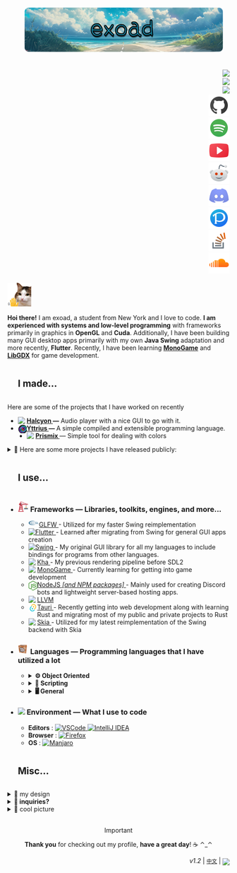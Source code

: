 <!-- >> [!WARNING]
> [`中文`](https://github.com/exoad/exoad/blob/main/README_ZH.md)
-->

<div align="center" id="user-content-toc">
  <ul>
    <summary>
      <h1 style="display: inline-block;">
        <img src="img/title_pic.png" alt="exoad" width="450">
      </h1>
    </summary>
  </ul>
</div>
<div align="right">
  <img
    src="https://streak-stats.demolab.com?user=exoad&theme=black-ice&hide_border=true&border_radius=20&date_format=%5BY.%5Dn.j&card_width=180&background=30%2C1DEBAB%2C2453EB&fire=000000&dates=EBEBEB&ring=FFFFFF&currStreakNum=EB3838&stroke=EB545400&hide_total_contributions=true&hide_longest_streak=true"
    height="160">
  <br>
  <img
    src="https://streak-stats.demolab.com?user=exoad&theme=black-ice&hide_border=true&border_radius=20&date_format=%5BY.%5Dn.j&card_width=180&background=30%2C1DEBAB%2C2453EB&fire=000000&dates=EBEBEB&ring=FFFFFF&currStreakNum=EB3838&stroke=EB545400&hide_current_streak=true&hide_longest_streak=true"
    height="160">
  <br>
  <img
    src="https://streak-stats.demolab.com?user=exoad&theme=black-ice&hide_border=true&border_radius=20&date_format=%5BY.%5Dn.j&card_width=180&background=30%2C1DEBAB%2C2453EB&fire=000000&dates=EBEBEB&ring=FFFFFF&currStreakNum=EB3838&stroke=EB545400&hide_total_contributions=true&hide_current_streak=true"
    height="160">
  <br>
  <a href="https://github.com/exoad">
    <img src="img/github-icon.png" height="48">
  </a>
  <br>
  <a href="https://open.spotify.com/user/6upazxk1cqaqq1ct3d9jviaau">
    <img src="img/spotify-icon.png" height="48">
  </a>
  <br>
  <a href="https://www.youtube.com/@exoad">
    <img src="img/youtube-icon.png" height="48">
  </a>
  <br>
  <a href="https://www.reddit.com/user/Chunkyfungus123">
    <img src="img/reddit-icon.png" height="48">
  </a>
  <br>
  <a href="https://discord.gg/PbJQRT9zQ8">
    <img src="img/discord-icon.png" height="48">
  </a>
  <br>
  <a href="https://www.pixiv.net/en/users/71281559">
    <img src="img/pixiv-icon.png" height="48">
  </a>
  <br>
  <a href="https://stackoverflow.com/users/14501343/exoad">
    <img src="img/stackoverflow-icon.png" height="48">
  </a>
  <br>
  <a href="https://soundcloud.com/jack-meng-853495117">
    <img src="img/soundcloud-icon.png" height="48">
  </a>
</div>
<br clear="left" />
<img src="img/wave.png" width="54">

**Hoi there!** I am exoad, a student from New York and I love to
code. **I am experienced with systems and low-level programming**
with frameworks primarily in graphics in **OpenGL** and **Cuda**. Additionally, I have been building many GUI desktop
apps primarily with my own
**Java Swing** adaptation and more recently, **Flutter**. Recently, I have been learning
[**MonoGame**](https://www.monogame.net/) and [**LibGDX**](https://libgdx.com/) for game development.

<div id="user-content-toc">
  <ul>
    <summary>
      <h2 style="display: inline-block;">I made...</h2>
    </summary>
  </ul>
</div>
Here are some of the projects that I have worked on recently
<ul>
  <li>
    <a href="https://github.com/Halcyoninae">
      <img align="left" src="https://github.com/Halcyoninae/Halcyon.c/blob/master/assets/app/Halcyon_Logo.png"
        width="20">
      <strong>
        Halcyon
    </a> —</strong>
    Audio player with a nice GUI to go with it.
  </li>
  <li>
    <a href="https://github.com/exoad/yttriuslang.c">
      <img align="left" src="img/unknown.png" width="20">
      <strong>
        Yttrius
    </a>
    —
    </strong>
    A simple compiled and extensible programming language.
  </li>
  <li>
    <a href="https://github.com/exoad/prismix">
      <img align="left" src="https://github.com/exoad/prismix/blob/master/assets/_icon.png" width="20">
      <strong>
        Prismix
    </a>
    </strong>
    — Simple tool for dealing with colors
  </li>
</ul>
<p>
<details>
  <summary>
    📌 Here are some more projects I have released publicly:
  </summary>
  <ul>
    <li>
      <a href="https://github.com/exoad/com.jackmeng">
        <img align="left" src="img/unknown.png" width="20">
        <strong>
          com.jackmeng
      </a>
      </strong>
      — A library of a bunch of random things to help with developing in Java
    </li>
    <li>
      <a href="https://github.com/exoad/animas-firefox">
        <img align="left" src="img/unknown.png" width="20">
        <strong>
          Firefox Animas
      </a>
      </strong>
      — Anime themes for Firefox
    </li>
    <li>
      <a href="https://github.com/exoad/toasterify">
        <img align="left" src="https://github.com/exoad/toasterify/blob/main/assets/icon1024.png?raw=true" width="20">
        <strong>
          Toasterify
      </a>
      </strong>
      — An Android app to warm up your phone to warm up your hands in cold times
    </li>
    <li>
      <a href="https://github.com/exoad/ansicolor">
        <img align="left" src="img/unknown.png" width="20">
        <strong>
          ansicolor
      </a>
      </strong>
      — A Java library to make dealing with ANSI coloring and prettifying CLI text
      easier
    </li>
    <li>
      <a href="https://github.com/exoad/usaco_mashups">
        <img align="left" src="img/unknown.png" width="20">
        <strong>
          USACO Mashups
      </a>
      </strong>
      — Discord Bot is written in NodeJS and Java to help with creating problem
      sets for the USACO competition
    </li>
    <li>
      <a href="https://github.com/exoad/meta_javac">
        <img align="left" src="img/unknown.png" width="20">
        <strong>
          Meta4J
      </a>
      </strong>
      — An attempt to add meta programming into Java with the help of the inbuilt
      annotation API
    </li>
  </ul>
  and more!
</details>
</p>
<div id="user-content-toc">
  <ul>
    <summary>
      <h2 style="display: inline-block;">I use...</h2>
    </summary>
  </ul>
</div>
<ul>
  <li>
    <h3>
      <img src="img/construction.png" width="24">
      <strong>Frameworks —</strong>
      Libraries, toolkits, engines, and
      more...
    </h3>
    <ul>
      <li>
        <a href="https://www.glfw.org/">
          <img align="left" src="img/OpenGL_100px_June16.png" width="24">
          GLFW
        </a>
        -
        Utilized for my faster Swing reimplementation
      </li>
      <li>
        <a href="https://flutter.dev">
          <img align="left" src="https://storage.googleapis.com/cms-storage-bucket/0dbfcc7a59cd1cf16282.png" width="16">
          Flutter
        </a>
        -
        Learned after migrating from Swing for general GUI apps creation
      </li>
      <li>
        <a href="https://docs.oracle.com/en/java/javase/17/docs/api/java.desktop/javax/swing/package-summary.html">
          <img align="left" src="https://brandslogos.com/wp-content/uploads/images/java-logo-2.png" width="16">
          Swing
        </a>
        - My original GUI library for all my languages to include bindings for programs from other languages.
      </li>
      <li>
        <a href="https://github.com/Kode/Kha">
          <img align="left" src="https://github.com/Kode.png?size=512" width="20">
          Kha
        </a>
        - My previous rendering pipeline before SDL2
      </li>
      <li>
        <a href="https://www.monogame.net/">
          <img align="left"
            src="https://github.com/MonoGame/MonoGame.Logo/raw/master/FullColorOnLight/LogoOnly_128px.png?raw=true"
            width="20">
          MonoGame
        </a>
        - Currently learning for getting into game development
      </li>
      <li>
        <a href="https://nodejs.org/en">
          <img align="left" src="img/nodejs.png" width="20">
          NodeJS
          <em>
            [and NPM
            packages]
          </em>
        </a>
        - Mainly used for creating Discord bots and lightweight server-based hosting apps.
      </li>
      <li>
        <a href="https://llvm.org/">
          <img align="left" src="https://llvm.org/img/DragonMedium.png" width="20">
          LLVM
        </a>
      </li>
      <li>
        <a href="https://tauri.app/">
          <img align="left" src="img/tauri.png" width="20">
          Tauri
        </a>
        - Recently getting
        into web development along with learning Rust and migrating most of my public and private projects to Rust
      </li>
      <li>
        <a href="https://skia.org/">
          <img align="left"
            src="https://upload.wikimedia.org/wikipedia/en/thumb/3/33/Skia_Project_Logo.svg/263px-Skia_Project_Logo.svg.png"
            width="20">
          Skia
        </a>
        - Utilized for my latest reimplementation of the Swing backend with Skia
      </li>
    </ul>
  </li>
  <li>
    <h3>
      <img src="img/command_block.gif" width="24">
      <strong>Languages —</strong>
      Programming languages that I have
      utilized
      a lot
    </h3>
    <ul>
      <li>
        <details>
          <summary>
            <strong>⚙️ Object Oriented</strong>
          </summary>
          <ul>
            <li>
              <img align="center"
                src="https://img.shields.io/badge/java-%23ED8B00.svg?style=for-the-badge&logo=openjdk&logoColor=white">
              <img align="center"
                src="https://img.shields.io/badge/kotlin-%237F52FF.svg?style=for-the-badge&logo=kotlin&logoColor=white">
              (~4) - Swing and Android Apps
            </li>
            <li>
              <img align="center"
                src="https://img.shields.io/badge/dart-%230175C2.svg?style=for-the-badge&logo=dart&logoColor=white">
              (>2) - Flutter
            </li>
            <li>
              <img align="center"
                src="https://img.shields.io/badge/c++-%2300599C.svg?style=for-the-badge&logo=c%2B%2B&logoColor=white">
              (>4) - Skia and GLFW
            </li>
            <li>
              <img align="center"
                src="https://img.shields.io/badge/Haxe-EA8220?style=for-the-badge&logo=haxe&logoColor=FFF&labelColor=EA8220">
              (~2) - OpenFL and Kha
            </li>
            <li>
              <img align="center"
                src="https://img.shields.io/badge/c%23-%23239120.svg?style=for-the-badge&logo=c-sharp&logoColor=white">
              (~0.1) - MonoGame and Dot NET
            </li>
          </ul>
        </details>
      </li>
      <li>
        <details>
          <summary>
            <strong>📜 Scripting</strong>
          </summary>
          <ul>
            <li>
              <img align="center"
                src="https://img.shields.io/badge/javascript-%23323330.svg?style=for-the-badge&logo=javascript&logoColor=%23F7DF1E">
              (>2) - NodeJS and Dart for the web
            </li>
            <li>
              <img align="center"
                src="https://img.shields.io/badge/lua-%232C2D72.svg?style=for-the-badge&logo=lua&logoColor=white">
              (>4) - Inconjunction with C
            </li>
          </ul>
        </details>
      </li>
      <li>
        <details>
          <summary>
            <strong>🖥️ General</strong>
          </summary>
          <ul>
            <li>
              <img align="center"
                src="https://img.shields.io/badge/c-%2300599C.svg?style=for-the-badge&logo=c&logoColor=white">
              (>5)
              - Compiler Design and Systems
            </li>
            <li>
              <img align="center"
                src="https://img.shields.io/badge/rust-%23000000.svg?style=for-the-badge&logo=rust&logoColor=white">
              (~0.1) - Tauri
            </li>
          </ul>
        </details>
      </li>
    </ul>
  </li>
  <li>
    <h3>
      <img src="https://emojigraph.org/media/google/night-with-stars_1f303.png" width="24">
      <strong>
        Environment
        —
      </strong>
      What I use to code
    </h3>
    <ul>
      <li>
        <strong>Editors</strong>
        :
        <a href="https://code.visualstudio.com/">
          <img
            src="https://img.shields.io/badge/Visual%20Studio%20Code-0078d7.svg?style=flat-square&logo=visual-studio-code&logoColor=white"
            alt="VSCode">
        </a>
        <a href="https://www.jetbrains.com/idea/">
          <img
            src="https://img.shields.io/badge/IntelliJIDEA-000000.svg?style=flat-square&logo=intellij-idea&logoColor=white"
            alt="IntelliJ IDEA">
        </a>
      </li>
      <li>
        <strong>Browser</strong>
        :
        <a href="https://www.mozilla.org/en-US/firefox/new/">
          <img src="https://img.shields.io/badge/Firefox-FF7139?style=flat-square&logo=Firefox-Browser&logoColor=white"
            alt="Firefox">
        </a>
      </li>
      <li>
        <strong>OS</strong>
        :
        <a href="https://manjaro.org/">
          <img src="https://img.shields.io/badge/Manjaro-35BF5C?style=flat-square&logo=Manjaro&logoColor=white"
            alt="Manjaro">
        </a>
      </li>
    </ul>
  </li>
</ul>
<div id="user-content-toc">
  <ul>
    <summary>
      <h2 style="display: inline-block;">Misc...</h2>
    </summary>
  </ul>
</div>
<details>
  <summary>🎨 my design</summary>
  Here are the main colors that I use in most current-day GUI apps:
  <br>
  <img src="img/colormap.png">
</details>
<details>
  <summary>
    <strong>🎀 inquiries?</strong>
  </summary>
  If you have inquiries regarding my software, give me a forward through my Discord server:
  <a href="https://discord.gg/PbJQRT9zQ8">https://discord.gg/PbJQRT9zQ8</a>
  <br>
  If there is an issue with incorrect rendering of this profile, please submit a PR through this
  <a href="https://github.com/exoad/exoad">profile's repo</a>
</details>
<details>
  <summary>
    🏮 cool picture
  </summary>
  <div align="center">
    <img src="img/海沿いの道.png">
  </div>
</details>
  <div align="center">
  <br />

> [!IMPORTANT]
> **Thank you** for checking out my profile, **have a great day**! ☕ &#x2303;\_&#x2303;

  </div>

<div align="right">

_v1.2_ | [`中文`](https://github.com/exoad/exoad/blob/main/README_ZH.md) | <a href="https://hits.seeyoufarm.com"><img align="center" src="https://hits.seeyoufarm.com/api/count/incr/badge.svg?url=https%3A%2F%2Fgithub.com%2Fexoad&count_bg=%23000000&title_bg=%23000000&icon=gitkraken.svg&icon_color=%23E7E7E7&title=views&edge_flat=true"/></a>

</div>

